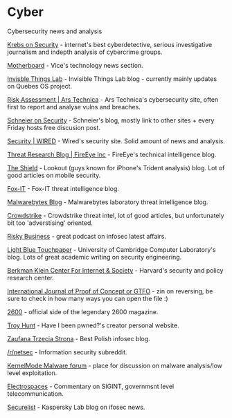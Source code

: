 # Cyber

Cybersecurity news and analysis

[Krebs on Security](http://krebsonsecurity.com/) - internet's best cyberdetective, serious investigative journalism and indepth analysis of cybercrime groups.

[Motherboard](https://motherboard.vice.com/en_us) - Vice's technology news section.

[Invisble Things Lab](https://blog.invisiblethings.org/) - Invisible Things Lab blog - currently mainly updates on Quebes OS project.

[Risk Assessment | Ars Technica](https://arstechnica.com/security/) - Ars Technica's cybersecurity site, often first to report and analyse vulns and breaches.

[Schneier on Security](https://www.schneier.com/) - Schneier's blog, mostly link to other sites + every Friday hosts free discusion post.

[Security | WIRED](https://www.wired.com/category/security) - Wired's security site. Solid amount of news and analysis.

[Threat Research Blog | FireEye Inc](https://www.fireeye.com/blog/threat-research.html) - FireEye's technical intelligence blog.

[The Shield](https://blog.lookout.com/) - Lookout (guys known for iPhone's Trident analysis) blog. Lot of good articles on mobile security.

[Fox-IT](https://blog.fox-it.com/) - Fox-IT threat intelligence blog.

[Malwarebytes Blog](https://blog.malwarebytes.com/) - Malwarebytes laboratory threat intelligence blog.

[Crowdstrike](https://www.crowdstrike.com/blog/category/threat-intel-research/) - Crowdstrike threat intel, lot of good articles, but unfortunately bit too 'adverstising' oriented.

[Risky Business](https://risky.biz/netcasts/risky-business/) - great podcast on infosec latest affairs.

[Light Blue Touchpaper](https://www.lightbluetouchpaper.org/) - University of Cambridge Computer Laboratory's blog. Lots of great academic writing on security engineering.

[Berkman Klein Center For Internet & Society](https://cyber.harvard.edu/) - Harvard's security and policy research center.

[International Journal of Proof of Concept or GTFO](https://www.alchemistowl.org/pocorgtfo/) - zin on reversing, be sure to check in how many ways you can open the file :)

[2600](https://www.2600.com/) - official side of the legendary 2600 magazine.

[Troy Hunt](https://www.troyhunt.com/) - Have I been pwned?'s creator personal website.

[Zaufana Trzecia Strona](https://www.z3s.pl) - Best Polish infosec blog.

[/r/netsec](https://www.reddit.com/r/netsec/) - Information security subreddit.

[KernelMode Malware forum](http://www.kernelmode.info/forum/viewforum.php?f=16&sid=3bd3a135472d94afb62ec4edb48044fc) - place for discussion on malware analysis/low level exploitation.

[Electrospaces](http://electrospaces.blogspot.cz/) - Commentary on SIGINT, governmsnt level telecommunication.

[Securelist](https://securelist.com/) - Kaspersky Lab blog on ifosec news.
